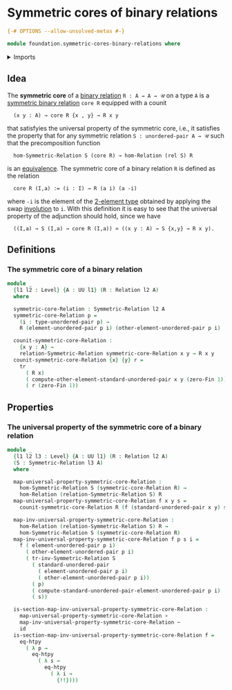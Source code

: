 # Symmetric cores of binary relations

```agda
{-# OPTIONS --allow-unsolved-metas #-}

module foundation.symmetric-cores-binary-relations where
```

<details><summary>Imports</summary>

```agda
open import foundation.binary-relations
open import foundation.function-extensionality
open import foundation.function-types
open import foundation.homotopies
open import foundation.symmetric-binary-relations
open import foundation.transport-along-identifications
open import foundation.universe-levels
open import foundation.unordered-pairs

open import univalent-combinatorics.standard-finite-types
```

</details>

## Idea

The **symmetric core** of a [binary relation](foundation.binary-relations.md)
`R : A → A → 𝒰` on a type `A` is a
[symmetric binary relation](foundation.symmetric-binary-relations.md) `core R`
equipped with a counit

```text
  (x y : A) → core R {x , y} → R x y
```

that satisfyies the universal property of the symmetric core, i.e., it satisfies
the property that for any symmetric relation `S : unordered-pair A → 𝒰` such
that the precomposition function

```text
  hom-Symmetric-Relation S (core R) → hom-Relation (rel S) R
```

is an [equivalence](foundation-core.equivalences.md). The symmetric core of a binary relation `R` is defined as the relation

```text
  core R (I,a) := (i : I) → R (a i) (a -i)
```

where `-i` is the element of the [2-element type](univalent-combinatorics.2-element-types.md) obtained by applying the swap [involution](foundation.involutions.md) to `i`. With this definition it is easy to see that the universal property of the adjunction should hold, since we have

```text
  ((I,a) → S (I,a) → core R (I,a)) ≃ ((x y : A) → S {x,y} → R x y).
```

## Definitions

### The symmetric core of a binary relation

```agda
module _
  {l1 l2 : Level} {A : UU l1} (R : Relation l2 A)
  where

  symmetric-core-Relation : Symmetric-Relation l2 A
  symmetric-core-Relation p =
    (i : type-unordered-pair p) →
    R (element-unordered-pair p i) (other-element-unordered-pair p i)

  counit-symmetric-core-Relation :
    {x y : A} →
    relation-Symmetric-Relation symmetric-core-Relation x y → R x y
  counit-symmetric-core-Relation {x} {y} r =
    tr
      ( R x)
      ( compute-other-element-standard-unordered-pair x y (zero-Fin 1))
      ( r (zero-Fin 1))
```

## Properties

### The universal property of the symmetric core of a binary relation

```agda
module _
  {l1 l2 l3 : Level} {A : UU l1} (R : Relation l2 A)
  (S : Symmetric-Relation l3 A)
  where

  map-universal-property-symmetric-core-Relation :
    hom-Symmetric-Relation S (symmetric-core-Relation R) →
    hom-Relation (relation-Symmetric-Relation S) R
  map-universal-property-symmetric-core-Relation f x y s =
    counit-symmetric-core-Relation R (f (standard-unordered-pair x y) s)

  map-inv-universal-property-symmetric-core-Relation :
    hom-Relation (relation-Symmetric-Relation S) R →
    hom-Symmetric-Relation S (symmetric-core-Relation R)
  map-inv-universal-property-symmetric-core-Relation f p s i =
    f ( element-unordered-pair p i)
      ( other-element-unordered-pair p i)
      ( tr-inv-Symmetric-Relation S
        ( standard-unordered-pair
          ( element-unordered-pair p i)
          ( other-element-unordered-pair p i))
        ( p)
        ( compute-standard-unordered-pair-element-unordered-pair p i)
        ( s))

  is-section-map-inv-universal-property-symmetric-core-Relation :
    map-universal-property-symmetric-core-Relation ∘
    map-inv-universal-property-symmetric-core-Relation ~
    id
  is-section-map-inv-universal-property-symmetric-core-Relation f =
    eq-htpy
      ( λ p →
        eq-htpy
          ( λ s →
            eq-htpy
              ( λ i →
                {!!})))
```
